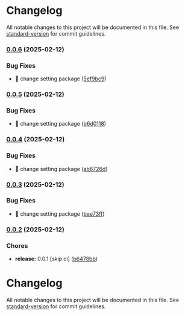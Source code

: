 # Changelog

All notable changes to this project will be documented in this file. See [standard-version](https://github.com/conventional-changelog/standard-version) for commit guidelines.

### [0.0.6](https://github.com/Berea-Soft/berea-ui/compare/v0.0.5...v0.0.6) (2025-02-12)


### Bug Fixes

* :wrench: change setting package ([5ef9bc9](https://github.com/Berea-Soft/berea-ui/commit/5ef9bc91e9bf20e4dbe5fa8ec6bbef1b5c7fc7f8))

### [0.0.5](https://github.com/Berea-Soft/berea-ui/compare/v0.0.4...v0.0.5) (2025-02-12)


### Bug Fixes

* :wrench: change setting package ([b6d0118](https://github.com/Berea-Soft/berea-ui/commit/b6d01182de3c79c587d828da2e424daa18f65ad2))

### [0.0.4](https://github.com/Berea-Soft/berea-ui/compare/v0.0.3...v0.0.4) (2025-02-12)


### Bug Fixes

* :wrench: change setting package ([ab8726d](https://github.com/Berea-Soft/berea-ui/commit/ab8726d849ee8af3ae2f4d6e8db217dccadcda8c))

### [0.0.3](https://github.com/Berea-Soft/berea-ui/compare/v0.0.2...v0.0.3) (2025-02-12)


### Bug Fixes

* :wrench: change setting package ([bae73ff](https://github.com/Berea-Soft/berea-ui/commit/bae73ffe00e41afdb8c654afc32be4aacad944b0))

### [0.0.2](https://github.com/Berea-Soft/berea-ui/compare/v0.0.1...v0.0.2) (2025-02-12)


### Chores

* **release:** 0.0.1 [skip ci] ([b6478bb](https://github.com/Berea-Soft/berea-ui/commit/b6478bbc00b73a66936fbecbfaf444787a546e28))

# Changelog

All notable changes to this project will be documented in this file. See [standard-version](https://github.com/conventional-changelog/standard-version) for commit guidelines.
